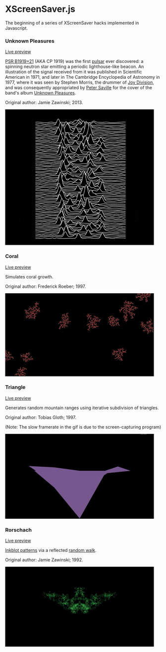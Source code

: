 # XScreenSaver.js
The beginning of a series of XScreenSaver hacks implemented in Javascript.

### Unknown Pleasures

[Live preview](http://noiach.com/app/XScreenSaver.js/UnknownPleasures.html)

[PSR B1919+21](https://en.wikipedia.org/wiki/PSR_B1919%2B21) (AKA CP 1919) was the first [pulsar](https://en.wikipedia.org/wiki/Pulsar) ever discovered: a spinning neutron star emitting a periodic lighthouse-like beacon. An illustration of the signal received from it was published in Scientific American in 1971, and later in The Cambridge Encyclopedia of Astronomy in 1977, where it was seen by Stephen Morris, the drummer of [Joy Division](https://en.wikipedia.org/wiki/Joy_Division), and was consequently appropriated by [Peter Saville](https://en.wikipedia.org/wiki/Peter_Saville_%28graphic_designer%29) for the cover of the band's album [Unknown Pleasures](https://en.wikipedia.org/wiki/Unknown_Pleasures).

Original author: Jamie Zawinski; 2013.

![UnknownPleasures](previews/UnknownPleasuresPreview.gif)




### Coral

[Live preview](http://noiach.com/app/XScreenSaver.js/Coral.html)

Simulates coral growth.

Original author: Frederick Roeber; 1997.

![Coral](previews/CoralPreview.gif)




### Triangle

[Live preview](http://noiach.com/app/XScreenSaver.js/Triangle.html)

Generates random mountain ranges using iterative subdivision of triangles.

Original author: Tobias Gloth; 1997.

(Note: The slow framerate in the gif is due to the screen-capturing program)

![UnknownPleasures](previews/Triangle.gif)




### Rorschach

[Live preview](http://noiach.com/app/XScreenSaver.js/Rorschach.html)

[Inkblot patterns](https://en.wikipedia.org/wiki/Rorschach_test) via a reflected [random walk](https://en.wikipedia.org/wiki/Random_walk).

Original author: Jamie Zawinski; 1992.

![Rorschach](previews/Rorschach.gif)
